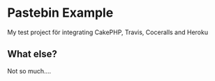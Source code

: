 # Pastebin Example

My test project för integrating CakePHP, Travis, Coceralls and Heroku


## What else?
Not so much....